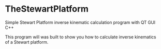 # TheStewartPlatform
Simple Stewart Platform inverse kinematic calculation program with QT GUI C++

This program will was built to show you how to calculate inverse kinematics of a Stewart platform.
